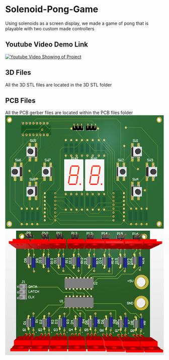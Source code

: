 # Solenoid-Pong-Game
Using solenoids as a screen display, we made a game of pong that is playable with two custom made controllers 


## Youtube Video Demo Link
[![Youtube Video Showing of Project](https://img.youtube.com/vi/d7wKTL70yRU/0.jpg)](https://www.youtube.com/watch?v=d7wKTL70yRU&ab)


## 3D Files
All the 3D STL files are located in the 3D STL folder
<script src="./3D-STL-FILES/Block V8.STL"></script>

## PCB Files
All the PCB gerber files are located within the PCB files folder
<img src="./etc/Controller.png" width="600" height="360" />
<img src="./etc/Solenoid Driver.png" width="512" height="397" />
